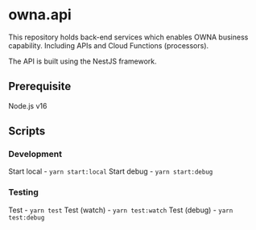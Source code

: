 # owna.api

This repository holds back-end services which enables OWNA business capability.
Including APIs and Cloud Functions (processors).

The API is built using the NestJS framework.

## Prerequisite

Node.js v16

## Scripts

### Development

Start local - `yarn start:local`
Start debug - `yarn start:debug`

### Testing

Test - `yarn test`
Test (watch) - `yarn test:watch`
Test (debug) - `yarn test:debug`

